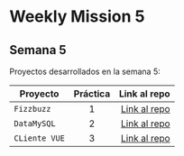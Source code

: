 # Weekly Mission 5
## Semana 5

Proyectos desarrollados en la semana 5:

| Proyecto | Práctica | Link al repo |
| ------------- |:-------------:| -----:|
|`Fizzbuzz`|1|[Link al repo](https://github.com/HectorBusSan/BotTelegram.git)|
|`DataMySQL`|2|[Link al repo](https://github.com/HectorBusSan/PrismaExpressMySQL.git)|
|`CLiente VUE`|3|[Link al repo](https://github.com/HectorBusSan/Client-LaunchX.git)|
